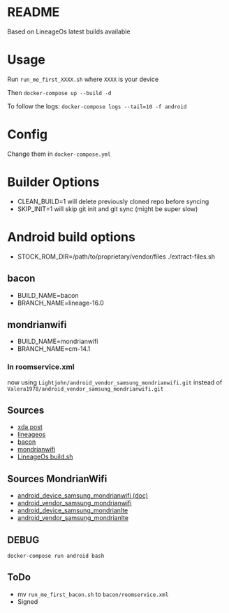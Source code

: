 # README #

Based on LineageOs latest builds available

# Usage
Run `run_me_first_XXXX.sh` where `XXXX` is your device

Then `docker-compose up --build -d`

To follow the logs: `docker-compose logs --tail=10 -f android`

# Config
Change them in `docker-compose.yml`

# Builder Options
* CLEAN_BUILD=1 will delete previously cloned repo before syncing
* SKIP_INIT=1 will skip git init and git sync (might be super slow)

# Android build options
* STOCK_ROM_DIR=/path/to/proprietary/vendor/files ./extract-files.sh

## bacon
* BUILD_NAME=bacon
* BRANCH_NAME=lineage-16.0

## mondrianwifi
* BUILD_NAME=mondrianwifi
* BRANCH_NAME=cm-14.1

### In roomservice.xml
now using `Lightjohn/android_vendor_samsung_mondrianwifi.git` instead of `Valera1978/android_vendor_samsung_mondrianwifi.git`

## Sources
* [xda post](https://forum.xda-developers.com/t/rom-t320-t325-unofficial-lineageos-17-1-android-10-0-q-20200815.4014565/) 
* [lineageos](https://github.com/LineageOS/android)
* [bacon](https://wiki.lineageos.org/devices/bacon/build)
* [mondrianwifi](https://wiki.lineageos.org/devices/mondrianwifi/build)
* [LineageOs build.sh](https://github.com/lineageos-infra/build-config/blob/lineage-16.0/android/build.sh)

## Sources MondrianWifi
* [android_device_samsung_mondrianwifi (doc)](https://github.com/Valera1978/android_device_samsung_mondrianwifi)
* [android_vendor_samsung_mondrianwifi](https://github.com/Valera1978/android_vendor_samsung_mondrianwifi)
* [android_device_samsung_mondrianlte](https://github.com/Valera1978/android_device_samsung_mondrianlte)
* [android_vendor_samsung_mondrianlte](https://github.com/Valera1978/android_vendor_samsung_mondrianlte)


## DEBUG

`docker-compose run android bash`

## ToDo
* mv `run_me_first_bacon.sh` to `bacon/roomservice.xml`
* Signed